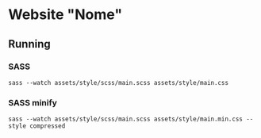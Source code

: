 # Website "Nome"

## Running

### SASS

```console
sass --watch assets/style/scss/main.scss assets/style/main.css
```

### SASS minify

```console
sass --watch assets/style/scss/main.scss assets/style/main.min.css --style compressed
```
